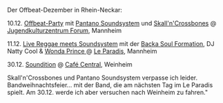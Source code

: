 <html><body><p>Der Offbeat-Dezember in Rhein-Neckar:

10.12. <a href="http://veranstaltungen.meinestadt.de/mannheim/event-detail/26955076?xtmc=reggae_konzert&amp;xtcr=04001">Offbeat-Party</a> mit <a href="http://www.pantano-soundsystem.de">Pantano Soundsystem</a> und <a href="http://www.skallncrossbones.de/">Skall'n'Crossbones</a> @ <a href="http://www.forum-mannheim.de/">Jugendkulturzentrum Forum</a>, Mannheim

11.12. <a href="http://www.facebook.com/event.php?eid=168692986485723&amp;ref=mf">Live Reggae meets Soundsystem</a> mit der <a href="http://www.backasoul.com">Backa Soul Formation</a>, DJ Natty Cool &amp; <a href="http://www.myspace.com/wondap">Wonda Prince </a> @ <a href="http://62.80.26.77/leparadis/">Le Paradis</a>, Mannheim

30.12. <a href="http://www.facebook.com/soundition">Soundition</a> @ <a href="http://www.cafecentral.de/">Café Central</a>, Weinheim

Skall'n'Crossbones und Pantano Soundsystem verpasse ich leider. Bandweihnachtsfeier... mit der Band, die am nächsten Tag im Le Paradis spielt. Am 30.12. werde ich aber versuchen nach Weinheim zu fahren."</p></body></html>